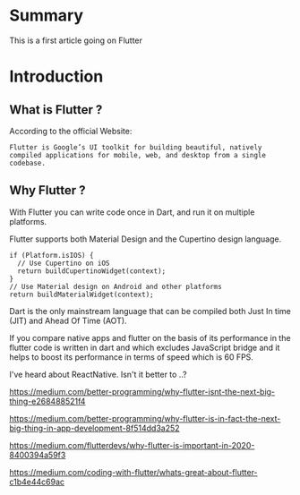 # Summary

This is a first article going on Flutter 

# Introduction

## What is Flutter ?

According to the official Website:
```
Flutter is Google’s UI toolkit for building beautiful, natively compiled applications for mobile, web, and desktop from a single codebase.
```


## Why Flutter ?

With Flutter you can write code once in Dart, and run it on multiple platforms.

Flutter supports both Material Design and the Cupertino design language.

```
if (Platform.isIOS) {
  // Use Cupertino on iOS
  return buildCupertinoWidget(context);
}
// Use Material design on Android and other platforms
return buildMaterialWidget(context);
```

Dart is the only mainstream language that can be compiled both Just In time (JIT) and Ahead Of Time (AOT).


If you compare native apps and flutter on the basis of its performance in the flutter code is written in dart and which excludes JavaScript bridge and it helps to boost its performance in terms of speed which is 60 FPS.


I've heard about ReactNative. Isn't it better to ..?


https://medium.com/better-programming/why-flutter-isnt-the-next-big-thing-e268488521f4

https://medium.com/better-programming/why-flutter-is-in-fact-the-next-big-thing-in-app-development-8f514dd3a252

https://medium.com/flutterdevs/why-flutter-is-important-in-2020-8400394a59f3

https://medium.com/coding-with-flutter/whats-great-about-flutter-c1b4e44c69ac
